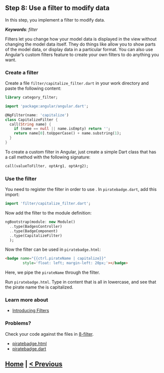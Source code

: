 ## Step 8: Use a filter to modify data

In this step, you implement a filter to modify data.

_**Keywords**: filter_

Filters let you change how your model data is displayed in the view without
changing the model data itself. They do things like allow you to show parts of
the model data, or display data in a particular format. You can also use
Angular’s custom filters feature to create your own filters to do anything you
want.

### Create a filter

Create a file `filter/capitalize_filter.dart` in your work directory and
paste the following content:

```Dart
library category_filter;

import 'package:angular/angular.dart';

@NgFilter(name: 'capitalize')
class CapitalizeFilter {
  call(String name) {
    if (name == null || name.isEmpty) return '';
    return name[0].toUpperCase() + name.substring(1);
  }
}
```

To create a custom filter in Angular, just create a simple Dart class that has
a call method with the following signature:

```Dart
call(valueToFilter, optArg1, optArg2);
```

### Use the filter

You need to register the filter in order to use . In `piratebadge.dart`, add
this import:

```Dart
import 'filter/capitalize_filter.dart';
```


Now add the filter to the module definition:

```Dart
ngBootstrap(module: new Module()
  ..type(BadgesController)
  ..type(BadgeComponent)
  ..type(CapitalizeFilter)
  );
```

Now the filter can be used in `piratebadge.html`:

```HTML
<badge name="{{ctrl.pirateName | capitalize}}"
        style='float: left; margin-left: 20px;'></badge>
```

Here, we pipe the `pirateName` through the filter.

Run `piratebadge.html`. Type in content that is all in lowercase, and  see
that the pirate name the is capitalized.

### Learn more about
 - [Introducing Filters](https://github.com/angular/angular.dart.tutorial/wiki/Introducing-filters-and-services#introducing-filters)

### Problems?
Check your code against the files in [8-filter](../web/8-filter).
- [piratebadge.html](../web/8-filter/piratebadge.html)
- [piratebadge.dart](../web/8-filter/piratebadge.dart)

## [Home](../README.md) | [< Previous](step-7.md)
